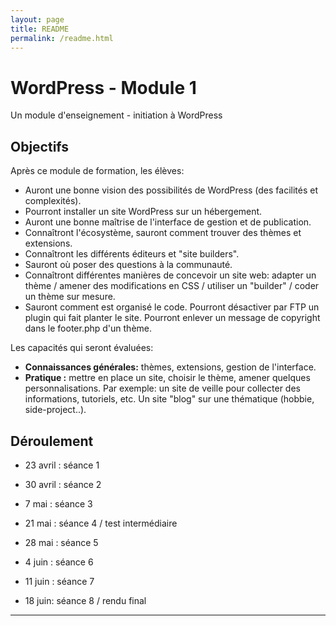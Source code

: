 ```yaml
---
layout: page
title: README
permalink: /readme.html
---
```



# WordPress - Module 1

Un module d'enseignement - initiation à WordPress


## Objectifs



Après ce module de formation, les élèves:

- Auront une bonne vision des possibilités de WordPress (des facilités et complexités).
- Pourront installer un site WordPress sur un hébergement.
- Auront une bonne maîtrise de l'interface de gestion et de publication.
- Connaîtront l'écosystème, sauront comment trouver des thèmes et extensions.
- Connaîtront les différents éditeurs et "site builders".
- Sauront où poser des questions à la communauté.
- Connaîtront différentes manières de concevoir un site web: adapter un thème / amener des modifications en CSS / utiliser un "builder" / coder un thème sur mesure.
- Sauront comment est organisé le code. Pourront désactiver par FTP un plugin qui fait planter le site. Pourront enlever un message de copyright dans le footer.php d'un thème.


Les capacités qui seront évaluées:

- **Connaissances générales:** thèmes, extensions, gestion de l'interface.
- **Pratique :** mettre en place un site, choisir le thème, amener quelques personnalisations. Par exemple: un site de veille pour collecter des informations, tutoriels, etc. Un site "blog" sur une thématique (hobbie, side-project..).

## Déroulement



- 23 avril : séance 1
- 30 avril : séance 2
- 7 mai : séance 3

- 21 mai : séance 4 / test intermédiaire
- 28 mai : séance 5
- 4 juin : séance 6
- 11 juin : séance 7
- 18 juin: séance 8 / rendu final

---
